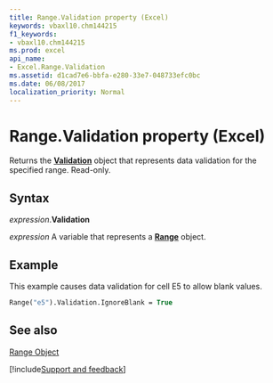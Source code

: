 ```yaml
---
title: Range.Validation property (Excel)
keywords: vbaxl10.chm144215
f1_keywords:
- vbaxl10.chm144215
ms.prod: excel
api_name:
- Excel.Range.Validation
ms.assetid: d1cad7e6-bbfa-e280-33e7-048733efc0bc
ms.date: 06/08/2017
localization_priority: Normal
---
```



# Range.Validation property (Excel)

Returns the  **[Validation](Excel.Validation.md)** object that represents data validation for the specified range. Read-only.


## Syntax

_expression_.**Validation**

_expression_ A variable that represents a **[Range](excel.range(object).md)** object.


## Example

This example causes data validation for cell E5 to allow blank values.


```vb
Range("e5").Validation.IgnoreBlank = True
```


## See also


[Range Object](Excel.Range(object).md)

[!include[Support and feedback](~/includes/feedback-boilerplate.md)]
